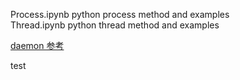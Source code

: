 Process.ipynb  python process method and examples  
Thread.ipynb  python thread method and examples

[daemon 参考](https://www.cnblogs.com/rexcheny/p/9382342.html)

test
